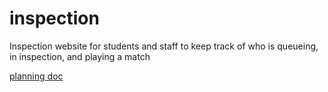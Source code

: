 # inspection
Inspection website for students and staff to keep track of who is queueing, in inspection, and playing a match

[planning doc](https://docs.google.com/document/d/13TkMgo7Zc_Dc7oA6K2fa1px_Gs3KToft_ut0rrEtOJU/edit)
